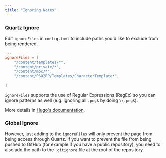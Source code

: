 ```yaml
---
title: "Ignoring Notes"
---
```


### Quartz Ignore
Edit `ignoreFiles` in `config.toml` to include paths you'd like to exclude from being rendered.

```toml
...
ignoreFiles = [  
    "/content/templates/*",  
    "/content/private/*", 
    "/content/moc/*",
	"/content/PSO2RP/Templates/CharacterTemplate*",
	
]
```

`ignoreFiles` supports the use of Regular Expressions (RegEx) so you can ignore patterns as well (e.g. ignoring all `.png`s by doing `\\.png$`).

More details in [Hugo's documentation](https://gohugo.io/getting-started/configuration/#ignore-content-and-data-files-when-rendering).

### Global Ignore
However, just adding to the `ignoreFiles` will only prevent the page from being access through Quartz. If you want to prevent the file from being pushed to GitHub (for example if you have a public repository), you need to also add the path to the `.gitignore` file at the root of the repository.